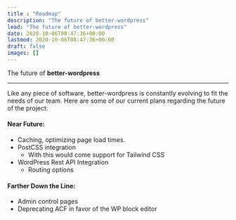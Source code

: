 ```yaml
---
title : "Roadmap"
description: "The future of better-wordpress"
lead: "The future of better-wordpress"
date: 2020-10-06T08:47:36+00:00
lastmod: 2020-10-06T08:47:36+00:00
draft: false
images: []
---
```


The future of __better-wordpress__

---

Like any piece of software, better-wordpress is constantly evolving to fit the needs of our team. Here are some of our current plans regarding the future of the project:

#### Near Future:

- Caching, optimizing page load times.
- PostCSS integration
  - With this would come support for Tailwind CSS
- WordPress Rest API Integration
  - Routing options

#### Farther Down the Line:

- Admin control pages
- Deprecating ACF in favor of the WP block editor